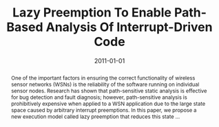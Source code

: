 ---
title: "Lazy Preemption To Enable Path-Based Analysis Of Interrupt-Driven Code"
abstract: "One of the important factors in ensuring the correct functionality of wireless sensor networks (WSNs) is the reliability of the software running on individual sensor nodes. Research has shown that path-sensitive static analysis is effective for bug detection and fault diagnosis; however, path-sensitive analysis is prohibitively expensive when applied to a WSN application due to the large state space caused by arbitrary interrupt preemptions. In this paper, we propose a new execution model called lazy preemption that reduces this state …"
date: 2011-01-01
venue: "Proceedings of the 2nd Workshop on Software Engineering for Sensor Network Applications, SESENA 2011, Waikiki, Honolulu, HI, USA, May 22, 2011"
paperurl: https://dl.acm.org/doi/abs/10.1145/1988051.1988060
authors: "Wei Le, Jing Yang, Mary Lou Soffa and Kamin Whitehouse"
awards: ""
---